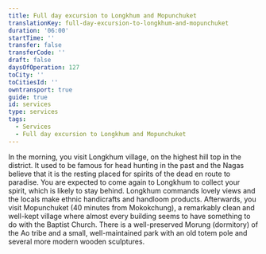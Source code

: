 ```yaml
---
title: Full day excursion to Longkhum and Mopunchuket
translationKey: full-day-excursion-to-longkhum-and-mopunchuket
duration: '06:00'
startTime: ''
transfer: false
transferCode: ''
draft: false
daysOfOperation: 127
toCity: ''
toCitiesId: ''
owntransport: true
guide: true
id: services
type: services
tags:
  - Services
  - Full day excursion to Longkhum and Mopunchuket
---
```

In the morning, you visit Longkhum village, on the highest hill top in the district. It used to be famous for head hunting in the past and the Nagas believe that it is the resting placed for spirits of the dead en route to paradise. You are expected to come again to Longkhum to collect your spirit, which is likely to stay behind. Longkhum commands lovely views and the locals make ethnic handicrafts and handloom products.  Afterwards, you visit Mopunchuket (40 minutes from Mokokchung), a remarkably clean and well-kept village where almost every building seems to have something to do with the Baptist Church. There is a well-preserved Morung (dormitory) of the Ao tribe and a small, well-maintained park with an old totem pole and several more modern wooden sculptures.